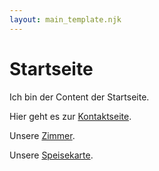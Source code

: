 ```yaml
---
layout: main_template.njk
---
```

Startseite
==========

Ich bin der Content der Startseite.

Hier geht es zur [Kontaktseite](kontakt/).

Unsere [Zimmer](zimmer/).

Unsere [Speisekarte](speisekarte/).
